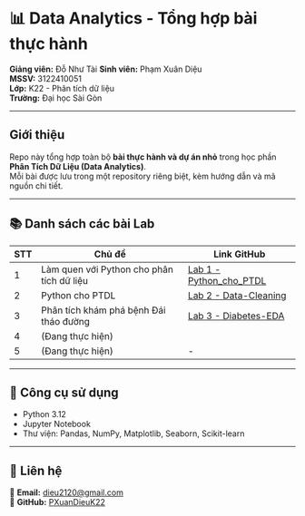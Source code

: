 # 📊 Data Analytics - Tổng hợp bài thực hành
**Giảng viên:** Đỗ Như Tài
**Sinh viên:** Phạm Xuân Diệu  
**MSSV:** 3122410051  
**Lớp:** K22 - Phân tích dữ liệu  
**Trường:** Đại học Sài Gòn

---

## Giới thiệu

Repo này tổng hợp toàn bộ **bài thực hành và dự án nhỏ** trong học phần **Phân Tích Dữ Liệu (Data Analytics)**.  
Mỗi bài được lưu trong một repository riêng biệt, kèm hướng dẫn và mã nguồn chi tiết.

---

## 📚 Danh sách các bài Lab

| STT | Chủ đề | Link GitHub |
|-----|---------|-------------|
| 1 | Làm quen với Python cho phân tích dữ liệu | [Lab 1 - Python_cho_PTDL](https://github.com/PXuanDieuK22/Data-Analytics) |
| 2 | Python cho PTDL | [Lab 2 - Data-Cleaning](https://github.com/PXuanDieuK22/Data-Cleaning) |
| 3 | Phân tích khám phá bệnh Đái tháo đường | [Lab 3 - Diabetes-EDA](https://github.com/PXuanDieuK22/Diabetes-EDA) |
| 4 |(Đang thực hiện) | 
| 5 | (Đang thực hiện) | - |

---

## 🧰 Công cụ sử dụng

- Python 3.12  
- Jupyter Notebook  
- Thư viện: Pandas, NumPy, Matplotlib, Seaborn, Scikit-learn  

---

## 💬 Liên hệ

📧 **Email:** dieu2120@gmail.com  
📘 **GitHub:** [PXuanDieuK22](https://github.com/PXuanDieuK22)

